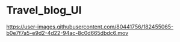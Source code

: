 # Travel_blog_UI



https://user-images.githubusercontent.com/80441756/182455065-b0e7f7a5-e9d2-4d22-94ac-8c0d665dbdc6.mov

